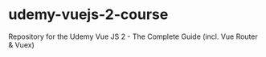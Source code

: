 # udemy-vuejs-2-course
Repository for the Udemy Vue JS 2 - The Complete Guide (incl. Vue Router &amp; Vuex)
